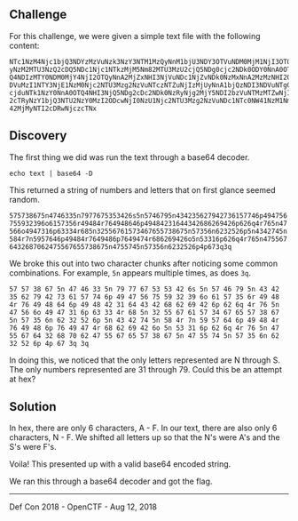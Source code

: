## Challenge

For this challenge, we were given a simple text file with the following content:

```
NTc1NzM4Njc1bjQ3NDYzMzVuNzk3NzY3NTM1MzQyNnM1bjU3NDY3OTVuNDM0MjM1NjI3OTQ
yNzM2MTU3NzQ2cDQ5NDc1Njc1NTkzMjM5Nm82MTU3MzU2cjQ5NDg0cjc2NDk0ODY0NnA0OT
Q4NDIzMTY0NDM0MjY4NjI2OTQyNnA2MjZxNHI3NjVuNDc1NjZvNDk0NzMxNnA2MzMzNHI2O
DVuMzI1NTY3NjE1NzM0Njc2NTU3Mzg2NzVuNTczNTZuNjIzMjUyNnA1bjQzNDI3NDVuNTg0
cjduNTk1NzY0NnA0OTQ4NHI3NjQ5NDg2cDc2NDk0NzRyNjg2MjY5NDI2bzVuNTMzMTZwNjI
2cTRyNzY1bjQ3NTU2NzY0MzI2ODcwNjI0NzU1Njc2NTU3Mzg2NzVuNDc1NTc0NW41NzM1Nm
42MjMyNTI2cDRwNjczcTNx
```

## Discovery

The first thing we did was run the text through a base64 decoder.

```
echo text | base64 -D
```

This returned a string of numbers and letters that on first glance seemed random.

```
575738675n4746335n7977675353426s5n5746795n434235627942736157746p494756
755932396o6157356r49484r764948646p49484231644342686269426p626q4r765n47
566o4947316p63334r685n32556761573467655738675n57356n6232526p5n4342745n
584r7n5957646p49484r7649486p7649474r686269426o5n53316p626q4r765n475567
6432687062475567655738675n4755745n57356n6232526p4p673q3q
```

We broke this out into two character chunks after noticing some common combinations.
For example, `5n` appears multiple times, as does `3q`.

```
57 57 38 67 5n 47 46 33 5n 79 77 67 53 53 42 6s 5n 57 46 79 5n 43 42 
35 62 79 42 73 61 57 74 6p 49 47 56 75 59 32 39 6o 61 57 35 6r 49 48 
4r 76 49 48 64 6p 49 48 42 31 64 43 42 68 62 69 42 6p 62 6q 4r 76 5n 
47 56 6o 49 47 31 6p 63 33 4r 68 5n 32 55 67 61 57 34 67 65 57 38 67 
5n 57 35 6n 62 32 52 6p 5n 43 42 74 5n 58 4r 7n 59 57 64 6p 49 48 4r 
76 49 48 6p 76 49 47 4r 68 62 69 42 6o 5n 53 31 6p 62 6q 4r 76 5n 47 
55 67 64 32 68 70 62 47 55 67 65 57 38 67 5n 47 55 74 5n 57 35 6n 62 
32 52 6p 4p 67 3q 3q
```

In doing this, we noticed that the only letters represented are N through S. The
only numbers represented are 31 through 79. Could this be an attempt at hex? 

## Solution

In hex, there are only 6 characters, A - F. In our text, there are also only
6 characters, N - F. We shifted all letters up so that the N's were A's and the
S's were F's.

Voila! This presented up with a valid base64 encoded string.

We ran this through a base64 decoder and got the flag.


___

Def Con 2018 - OpenCTF - Aug 12, 2018
